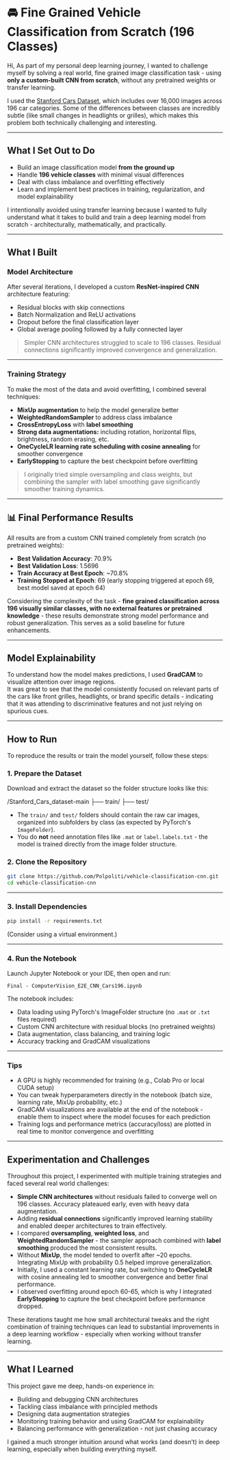 
# 🚘 Fine Grained Vehicle Classification from Scratch (196 Classes)

Hi,
As part of my personal deep learning journey, I wanted to challenge myself by solving a real world, fine grained image classification task - using **only a custom-built CNN from scratch**, without any pretrained weights or transfer learning.

I used the [Stanford Cars Dataset](https://ai.stanford.edu/~jkrause/cars/car_dataset.html), which includes over 16,000 images across 196 car categories. Some of the differences between classes are incredibly subtle (like small changes in headlights or grilles), which makes this problem both technically challenging and interesting.

---

## What I Set Out to Do

- Build an image classification model **from the ground up**
- Handle **196 vehicle classes** with minimal visual differences
- Deal with class imbalance and overfitting effectively
- Learn and implement best practices in training, regularization, and model explainability

I intentionally avoided using transfer learning because I wanted to fully understand what it takes to build and train a deep learning model from scratch - architecturally, mathematically, and practically.

---

## What I Built

### Model Architecture

After several iterations, I developed a custom **ResNet-inspired CNN** architecture featuring:
- Residual blocks with skip connections
- Batch Normalization and ReLU activations
- Dropout before the final classification layer
- Global average pooling followed by a fully connected layer

> Simpler CNN architectures struggled to scale to 196 classes. Residual connections significantly improved convergence and generalization.


---

### Training Strategy

To make the most of the data and avoid overfitting, I combined several techniques:
- **MixUp augmentation** to help the model generalize better
- **WeightedRandomSampler** to address class imbalance
- **CrossEntropyLoss** with **label smoothing**
- **Strong data augmentations:**  including rotation, horizontal flips, brightness, random erasing, etc.
- **OneCycleLR learning rate scheduling with cosine annealing** for smoother convergence
- **EarlyStopping** to capture the best checkpoint before overfitting

> I originally tried simple oversampling and class weights, but combining the sampler with label smoothing gave significantly smoother training dynamics.

---

## 📊 Final Performance Results

All results are from a custom CNN trained completely from scratch (no pretrained weights):

-  **Best Validation Accuracy**: 70.9%
-  **Best Validation Loss**: 1.5696
-  **Train Accuracy at Best Epoch**: ~70.8%
-  **Training Stopped at Epoch**: 69 (early stopping triggered at epoch 69, best model saved at epoch 64)

Considering the complexity of the task - **fine grained classification across 196 visually similar classes, with no external features or pretrained knowledge** - these results demonstrate strong model performance and robust generalization. This serves as a solid baseline for future enhancements.

---

##  Model Explainability

To understand how the model makes predictions, I used **GradCAM** to visualize attention over image regions.  
It was great to see that the model consistently focused on relevant parts of the cars like front grilles, headlights, or brand specific details - indicating that it was attending to discriminative features and not just relying on spurious cues.

---

## How to Run

To reproduce the results or train the model yourself, follow these steps:

### 1. Prepare the Dataset

Download and extract the dataset so the folder structure looks like this:



/Stanford_Cars_dataset-main
├── train/
├── test/


- The `train/` and `test/` folders should contain the raw car images, organized into subfolders by class (as expected by PyTorch's `ImageFolder`).
- You do **not** need annotation files like `.mat` or `label.labels.txt` - the model is trained directly from the image folder structure.


### 2. Clone the Repository

```bash
git clone https://github.com/Polpoliti/vehicle-classification-cnn.git
cd vehicle-classification-cnn
```

---

### 3. Install Dependencies

```bash
pip install -r requirements.txt
```

(Consider using a virtual environment.)

---

### 4. Run the Notebook

Launch Jupyter Notebook or your IDE, then open and run:

```
Final - ComputerVision_E2E_CNN_Cars196.ipynb
```

The notebook includes:
- Data loading using PyTorch's ImageFolder structure (no `.mat` or `.txt` files required)
- Custom CNN architecture with residual blocks (no pretrained weights)
- Data augmentation, class balancing, and training logic
- Accuracy tracking and GradCAM visualizations


---

### Tips

- A GPU is highly recommended for training (e.g., Colab Pro or local CUDA setup)
- You can tweak hyperparameters directly in the notebook (batch size, learning rate, MixUp probability, etc.)
- GradCAM visualizations are available at the end of the notebook - enable them to inspect where the model focuses for each prediction
- Training logs and performance metrics (accuracy/loss) are plotted in real time to monitor convergence and overfitting

---

## Experimentation and Challenges

Throughout this project, I experimented with multiple training strategies and faced several real world challenges:

- **Simple CNN architectures** without residuals failed to converge well on 196 classes. Accuracy plateaued early, even with heavy data augmentation.
- Adding **residual connections** significantly improved learning stability and enabled deeper architectures to train effectively.
- I compared **oversampling**, **weighted loss**, and **WeightedRandomSampler** - the sampler approach combined with **label smoothing** produced the most consistent results.
- Without **MixUp**, the model tended to overfit after ~20 epochs. Integrating MixUp with probability 0.5 helped improve generalization.
- Initially, I used a constant learning rate, but switching to **OneCycleLR** with cosine annealing led to smoother convergence and better final performance.
- I observed overfitting around epoch 60-65, which is why I integrated **EarlyStopping** to capture the best checkpoint before performance dropped.

These iterations taught me how small architectural tweaks and the right combination of training techniques can lead to substantial improvements in a deep learning workflow - especially when working without transfer learning.

---

## What I Learned

This project gave me deep, hands-on experience in:

- Building and debugging CNN architectures
- Tackling class imbalance with principled methods
- Designing data augmentation strategies
- Monitoring training behavior and using GradCAM for explainability
- Balancing performance with generalization - not just chasing accuracy

I gained a much stronger intuition around what works (and doesn’t) in deep learning, especially when building everything myself.
